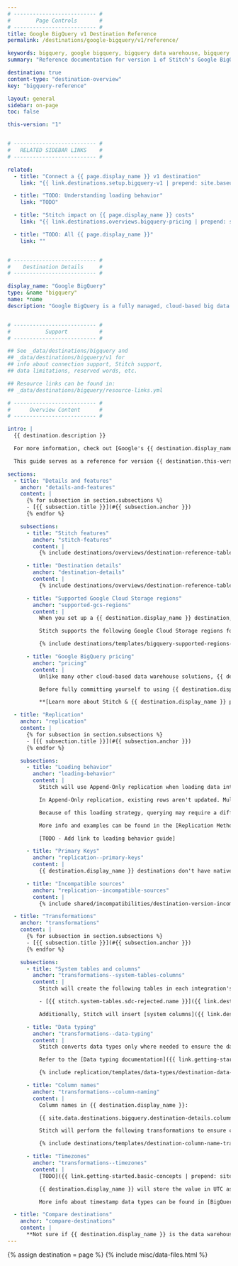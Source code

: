 ```yaml
---
# -------------------------- #
#        Page Controls       #
# -------------------------- #
title: Google BigQuery v1 Destination Reference
permalink: /destinations/google-bigquery/v1/reference/

keywords: bigquery, google bigquery, bigquery data warehouse, bigquery etl, etl to bigquery
summary: "Reference documentation for version 1 of Stitch's Google BigQuery destination, including info about Stitch features, replication, and transformations."

destination: true
content-type: "destination-overview"
key: "bigquery-reference"

layout: general
sidebar: on-page
toc: false

this-version: "1"


# -------------------------- #
#   RELATED SIDEBAR LINKS    #
# -------------------------- #

related:
  - title: "Connect a {{ page.display_name }} v1 destination"
    link: "{{ link.destinations.setup.bigquery-v1 | prepend: site.baseurl }}"

  - title: "TODO: Understanding loading behavior"
    link: "TODO"

  - title: "Stitch impact on {{ page.display_name }} costs"
    link: "{{ link.destinations.overviews.bigquery-pricing | prepend: site.baseurl }}"

  - title: "TODO: All {{ page.display_name }}"
    link: ""


# -------------------------- #
#    Destination Details     #
# -------------------------- #

display_name: "Google BigQuery"
type: &name "bigquery"
name: *name
description: "Google BigQuery is a fully managed, cloud-based big data analytics web service for processing very large read-only data sets. BigQuery was designed for analyzing data on the order of billions of rows, using a SQL-like syntax."


# -------------------------- #
#           Support          #
# -------------------------- #

## See _data/destinations/bigquery and 
## _data/destinations/bigquery/v1 for
## info about connection support, Stitch support,
## data limitations, reserved words, etc.

## Resource links can be found in:
## _data/destinations/bigquery/resource-links.yml

# -------------------------- #
#      Overview Content      #
# -------------------------- #

intro: |
  {{ destination.description }}

  For more information, check out [Google's {{ destination.display_name }} overview]({{ site.data.destinations.bigquery.resource-links.what-is-bq }}){:target="new"}.

  This guide serves as a reference for version {{ destination.this-version }} of Stitch's {{ destination.display_name }} destination.

sections:
  - title: "Details and features"
    anchor: "details-and-features"
    content: |
      {% for subsection in section.subsections %}
      - [{{ subsection.title }}](#{{ subsection.anchor }})
      {% endfor %}

    subsections:
      - title: "Stitch features"
        anchor: "stitch-features"
        content: |
          {% include destinations/overviews/destination-reference-table.html category="stitch-details" %}

      - title: "Destination details"
        anchor: "destination-details"
        content: |
          {% include destinations/overviews/destination-reference-table.html category="destination-details" %}

      - title: "Supported Google Cloud Storage regions"
        anchor: "supported-gcs-regions"
        content: |
          When you set up a {{ destination.display_name }} destination, you'll select a Google Storage location. This determines the location of the internal Google Storage bucket Stitch uses during the replication process.

          Stitch supports the following Google Cloud Storage regions for version {{ destination.this-version }} of the {{ destination.display_name }} destination:

          {% include destinations/templates/bigquery-supported-regions-table.html %}

      - title: "Google BigQuery pricing"
        anchor: "pricing"
        content: |
          Unlike many other cloud-based data warehouse solutions, {{ destination.display_name }}'s pricing model is based on **usage** and not a fixed-rate. This means that your bill can vary over time. 

          Before fully committing yourself to using {{ destination.display_name }} as your data warehouse, we recommend familiarizing yourself with the {{ destination.display_name }} pricing model and how using Stitch may impact your costs.

          **[Learn more about Stitch & {{ destination.display_name }} pricing]({{ link.destinations.overviews.bigquery-pricing | prepend: site.baseurl }})**

  - title: "Replication"
    anchor: "replication"
    content: |
      {% for subsection in section.subsections %}
      - [{{ subsection.title }}](#{{ subsection.anchor }})
      {% endfor %}

    subsections:
      - title: "Loading behavior"
        anchor: "loading-behavior"
        content: |
          Stitch will use Append-Only replication when loading data into this version of the {{ destination.display_name }} destination.

          In Append-Only replication, existing rows aren't updated. Multiple versions of a row can exist in a table, creating a log of how a row changed over time. **Note**: While this may look like a discrepancy, it is intended functionality for {{ destination.display_name }} {{ destination.this-version | prepend: "v" }} destinations.

          Because of this loading strategy, querying may require a different strategy than usual. Using some of the system columns Stitch inserts into tables will enable you to locate the latest version of a record at query time. Refer to the [Querying Append-Only Tables documentation]({{ link.replication.append-only | prepend: site.baseurl }}) for more info.

          More info and examples can be found in the [Replication Method documentation]({{ link.replication.append-only | prepend: site.baseurl }}) and [Append-Only querying guide]({{ link.replication.append-only-querying | prepend: site.baseurl }}).

          [TODO - Add link to loading behavior guide]

      - title: "Primary Keys"
        anchor: "replication--primary-keys"
        content: |
          {{ destination.display_name }} destinations don't have native support for Primary Keys. While Primary Key columns will be present in destination tables, no constraints will be applied to the columns.

      - title: "Incompatible sources"
        anchor: "replication--incompatible-sources"
        content: |
          {% include shared/incompatibilities/destination-version-incompatibilities.html %}

  - title: "Transformations"
    anchor: "transformations"
    content: |
      {% for subsection in section.subsections %}
      - [{{ subsection.title }}](#{{ subsection.anchor }})
      {% endfor %}

    subsections:
      - title: "System tables and columns"
        anchor: "transformations--system-tables-columns"
        content: |
          Stitch will create the following tables in each integration's dataset:

          - [{{ stitch.system-tables.sdc-rejected.name }}]({{ link.destinations.storage.rejected-records | prepend: site.baseurl }})

          Additionally, Stitch will insert [system columns]({{ link.destinations.storage.system-tables-and-columns | prepend: site.baseurl }}) (prepended with `{{ system-column.prefix }}`) into each table.

      - title: "Data typing"
        anchor: "transformations--data-typing"
        content: |
          Stitch converts data types only where needed to ensure the data is accepted by {{ destination.display_name }}. In the table below are the data types Stitch supports for {{ destination.display_name }} destinations, and the Stitch types they map to.

          Refer to the [Data typing documentation]({{ link.getting-started.basic-concepts | prepend: site.baseurl | append: "#data-typing" }}) for more info.

          {% include replication/templates/data-types/destination-data-types.html display-intro=true %}

      - title: "Column names"
        anchor: "transformations--column-naming"
        content: |
          Column names in {{ destination.display_name }}:

          {{ site.data.destinations.bigquery.destination-details.column-name-rules | flatify | markdownify }}

          Stitch will perform the following transformations to ensure column names [adhere to the rules imposed by {{ destination.display_name }}](https://cloud.google.com/bigquery/docs/schemas#column_names){:target="new"}:

          {% include destinations/templates/destination-column-name-transformations.html %}

      - title: "Timezones"
        anchor: "transformations--timezones"
        content: |
          [TODO]({{ link.getting-started.basic-concepts | prepend: site.baseurl | append: "#timezones" }})

          {{ destination.display_name }} will store the value in UTC as `TIMESTAMP`.

          More info about timestamp data types can be found in [BigQuery's documentation](https://cloud.google.com/bigquery/docs/reference/standard-sql/data-types#timestamp-type){:target="new"}.

  - title: "Compare destinations"
    anchor: "compare-destinations"
    content: |
      **Not sure if {{ destination.display_name }} is the data warehouse for you?** Check out the [Choosing a Stitch Destination]({{ link.destinations.overviews.choose-destination | prepend: site.baseurl }}) guide to compare each of Stitch's destination offerings.
---
```

{% assign destination = page %}
{% include misc/data-files.html %}